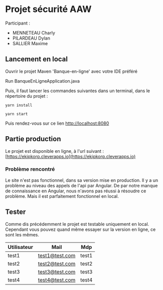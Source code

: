 # Projet sécurité AAW
Participant : 
* MENNETEAU Charly
* PILARDEAU Dylan
* SALLIER Maxime

## Lancement en local

Ouvrir le projet Maven 'Banque-en-ligne' avec votre IDE préféré

Run BanqueEnLigneApplication.java

Puis, il faut lancer les commandes suivantes dans un terminal, dans le répertoire du projet :

```
yarn install
```

```
yarn start
```

Puis rendez-vous sur ce lien [http://localhost:8080](http://localhost:8080) 



## Partie production

Le projet est disponible en ligne, à l'url suivant :
[https://ekipkorp.cleverapps.io](https://ekipkorp.cleverapps.io)

### Problème rencontré
Le site n'est pas fonctionnel, dans sa version mise en production.
Il y a un problème au niveau des appels de l'api par Angular.
De par notre manque de connaissance en Angular, nous n'avons pas réussi à résoudre ce problème.
Mais il est parfaitement fonctionnel en local.

## Tester

Comme dis précédemment le projet est testable uniquement en local.
Cependant vous pouvez quand même essayer sur la version en ligne, ce sont les mêmes.

Utilisateur | Mail | Mdp
------------|------|----
test1|test1@test.com|test1
test2|test2@test.com|test2
test3|test3@test.com|test3
test4|test4@test.com|test4

